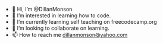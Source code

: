 - 👋 Hi, I’m @DillanMonson
- 👀 I’m interested in learning how to code.
- 🌱 I’m currently learning self teaching on freecodecamp.org
- 💞️ I’m looking to collaborate on learning.
- 📫 How to reach me dillanmonson@yahoo.com

<!---
DillanMonson/DillanMonson is a ✨ special ✨ repository because its `README.md` (this file) appears on your GitHub profile.
You can click the Preview link to take a look at your changes.
--->
